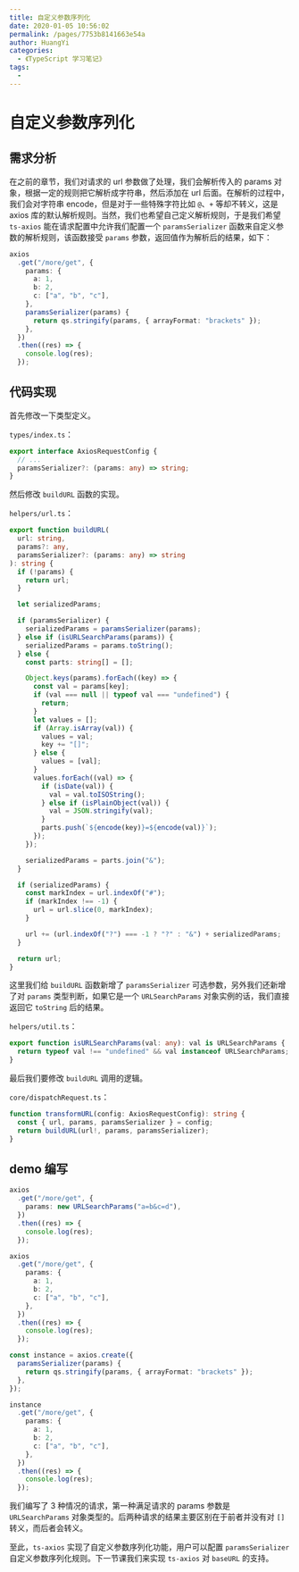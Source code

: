 ```yaml
---
title: 自定义参数序列化
date: 2020-01-05 10:56:02
permalink: /pages/7753b8141663e54a
author: HuangYi
categories:
  - 《TypeScript 学习笔记》
tags:
  -
---
```


# 自定义参数序列化

## 需求分析

在之前的章节，我们对请求的 url 参数做了处理，我们会解析传入的 params 对象，根据一定的规则把它解析成字符串，然后添加在 url 后面。在解析的过程中，我们会对字符串 encode，但是对于一些特殊字符比如 `@`、`+` 等却不转义，这是 axios 库的默认解析规则。当然，我们也希望自己定义解析规则，于是我们希望 `ts-axios` 能在请求配置中允许我们配置一个 `paramsSerializer` 函数来自定义参数的解析规则，该函数接受 `params` 参数，返回值作为解析后的结果，如下：

```typescript
axios
  .get("/more/get", {
    params: {
      a: 1,
      b: 2,
      c: ["a", "b", "c"],
    },
    paramsSerializer(params) {
      return qs.stringify(params, { arrayFormat: "brackets" });
    },
  })
  .then((res) => {
    console.log(res);
  });
```

## 代码实现

首先修改一下类型定义。

`types/index.ts`：

```typescript
export interface AxiosRequestConfig {
  // ...
  paramsSerializer?: (params: any) => string;
}
```

然后修改 `buildURL` 函数的实现。

`helpers/url.ts`：

```typescript
export function buildURL(
  url: string,
  params?: any,
  paramsSerializer?: (params: any) => string
): string {
  if (!params) {
    return url;
  }

  let serializedParams;

  if (paramsSerializer) {
    serializedParams = paramsSerializer(params);
  } else if (isURLSearchParams(params)) {
    serializedParams = params.toString();
  } else {
    const parts: string[] = [];

    Object.keys(params).forEach((key) => {
      const val = params[key];
      if (val === null || typeof val === "undefined") {
        return;
      }
      let values = [];
      if (Array.isArray(val)) {
        values = val;
        key += "[]";
      } else {
        values = [val];
      }
      values.forEach((val) => {
        if (isDate(val)) {
          val = val.toISOString();
        } else if (isPlainObject(val)) {
          val = JSON.stringify(val);
        }
        parts.push(`${encode(key)}=${encode(val)}`);
      });
    });

    serializedParams = parts.join("&");
  }

  if (serializedParams) {
    const markIndex = url.indexOf("#");
    if (markIndex !== -1) {
      url = url.slice(0, markIndex);
    }

    url += (url.indexOf("?") === -1 ? "?" : "&") + serializedParams;
  }

  return url;
}
```

这里我们给 `buildURL` 函数新增了 `paramsSerializer` 可选参数，另外我们还新增了对 `params` 类型判断，如果它是一个 `URLSearchParams` 对象实例的话，我们直接返回它 `toString` 后的结果。

`helpers/util.ts`：

```typescript
export function isURLSearchParams(val: any): val is URLSearchParams {
  return typeof val !== "undefined" && val instanceof URLSearchParams;
}
```

最后我们要修改 `buildURL` 调用的逻辑。

`core/dispatchRequest.ts`：

```typescript
function transformURL(config: AxiosRequestConfig): string {
  const { url, params, paramsSerializer } = config;
  return buildURL(url!, params, paramsSerializer);
}
```

## demo 编写

```typescript
axios
  .get("/more/get", {
    params: new URLSearchParams("a=b&c=d"),
  })
  .then((res) => {
    console.log(res);
  });

axios
  .get("/more/get", {
    params: {
      a: 1,
      b: 2,
      c: ["a", "b", "c"],
    },
  })
  .then((res) => {
    console.log(res);
  });

const instance = axios.create({
  paramsSerializer(params) {
    return qs.stringify(params, { arrayFormat: "brackets" });
  },
});

instance
  .get("/more/get", {
    params: {
      a: 1,
      b: 2,
      c: ["a", "b", "c"],
    },
  })
  .then((res) => {
    console.log(res);
  });
```

我们编写了 3 种情况的请求，第一种满足请求的 params 参数是 `URLSearchParams` 对象类型的。后两种请求的结果主要区别在于前者并没有对 `[]` 转义，而后者会转义。

至此，`ts-axios` 实现了自定义参数序列化功能，用户可以配置 `paramsSerializer` 自定义参数序列化规则。下一节课我们来实现 `ts-axios` 对 `baseURL` 的支持。
